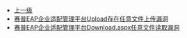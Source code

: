 * [上一级](docs/wy876_poc/)
* [赛普EAP企业适配管理平台Upload存在任意文件上传漏洞](docs/wy876_poc/%E8%B5%9B%E6%99%AE/%E8%B5%9B%E6%99%AEEAP%E4%BC%81%E4%B8%9A%E9%80%82%E9%85%8D%E7%AE%A1%E7%90%86%E5%B9%B3%E5%8F%B0Upload%E5%AD%98%E5%9C%A8%E4%BB%BB%E6%84%8F%E6%96%87%E4%BB%B6%E4%B8%8A%E4%BC%A0%E6%BC%8F%E6%B4%9E.md)
* [赛普EAP企业适配管理平台Download.aspx任意文件读取漏洞](docs/wy876_poc/%E8%B5%9B%E6%99%AE/%E8%B5%9B%E6%99%AEEAP%E4%BC%81%E4%B8%9A%E9%80%82%E9%85%8D%E7%AE%A1%E7%90%86%E5%B9%B3%E5%8F%B0Download.aspx%E4%BB%BB%E6%84%8F%E6%96%87%E4%BB%B6%E8%AF%BB%E5%8F%96%E6%BC%8F%E6%B4%9E.md)

